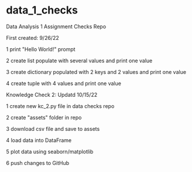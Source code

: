 # data_1_checks

Data Analysis 1 Assignment Checks Repo

First created: 9/26/22

1 print "Hello World!" prompt

2 create list populate with several values and print one value

3 create dictionary populated with 2 keys and 2 values and print one value

4 create tuple with 4 values and print one value

Knowledge Check 2: Updatd 10/15/22

1 create new kc_2.py file in data checks repo

2 create "assets" folder in repo

3 download csv file and save to assets

4 load data into DataFrame

5 plot data using seaborn/matplotlib

6 push changes to GitHub